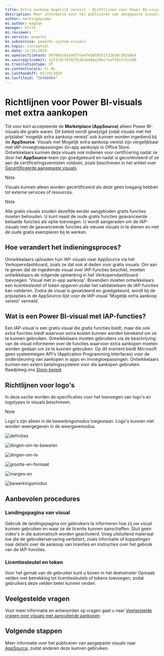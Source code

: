 ```yaml
---
title: Extra aankoop mogelijk vereist - Richtlijnen voor Power BI-visuals
description: Meer informatie over het publiceren van aangepaste visuals naar AppSource, zodat anderen deze na aanschaf kunnen gebruiken.
author: markingmyname
ms.author: maghan
manager: kfile
ms.reviewer: ''
ms.service: powerbi
ms.subservice: powerbi-custom-visuals
ms.topic: conceptual
ms.date: 11/26/2018
ms.openlocfilehash: 097095cda1e0ffea4f43059351f22638c502e8b4
ms.sourcegitcommit: a2f274cfb392fe3b1b466a39ec7eaf58a7c5ce00
ms.translationtype: HT
ms.contentlocale: nl-NL
ms.lasthandoff: 02/19/2019
ms.locfileid: "56408064"
---
```

# <a name="guidelines-for-power-bi-visuals-with-additional-purchases"></a>Richtlijnen voor Power BI-visuals met extra aankopen

Tot voor kort accepteerde de **Marketplace (AppSource)** alleen Power BI-visuals die gratis waren. Dit beleid wordt gewijzigd zodat visuals met het prijslabel 'mogelijk extra aankoop vereist' ook kunnen worden ingediend bij de **AppSource**. Visuals met Mogelijk extra aankoop vereist zijn vergelijkbaar met IAP-invoegtoepassingen (in-app aankoop) in Office Store. Ontwikkelaars kunnen deze visuals ook indienen voor certificering nadat ze door het **AppSource**-team zijn goedgekeurd en nadat is gecontroleerd of ze aan de certificeringsvereisten voldoen, zoals beschreven in het artikel over [Gecertificeerde aangepaste visuals](../power-bi-custom-visuals-certified.md).

> [!Note]
> Visuals kunnen alleen worden gecertificeerd als deze geen toegang hebben tot externe services of resources.

> [!Note]
> Alle gratis visuals zouden dezelfde eerder aangeboden gratis functies moeten behouden. U kunt naast de oude gratis functies geavanceerde betaalde functies als optie toevoegen. U wordt aangeraden om de IAP-visuals met de geavanceerde functies als nieuwe visuals in te dienen en niet de oude gratis exemplaren bij te werken.


## <a name="whats-changing-in-the-submission-process"></a>Hoe verandert het indieningsproces?

Ontwikkelaars uploaden hun IAP-visuals naar AppSource via het Verkopersdashboard, zoals ze dat ook al deden voor gratis visuals. Om aan te geven dat de ingediende visual over IAP-functies beschikt, moeten ontwikkelaars de volgende opmerking in het Verkopersdashboard toevoegen: 'Visual met in-app aankoop'. Bovendien moeten ontwikkelaars een licentiesleutel of token opgeven zodat het validatieteam de IAP-functies kan valideren. Zodra de visual is gevalideerd en goedgekeurd, wordt bij de prijsopties in de AppSource-lijst voor de IAP-visual 'Mogelijk extra aankoop vereist' vermeld.

## <a name="what-is-a-power-bi-visual-with-iap-features"></a>Wat is een Power BI-visual met IAP-functies?

Een IAP-visual is een gratis visual die gratis functies biedt, maar die ook extra functies biedt waarvoor extra kosten kunnen worden berekend om ze te kunnen gebruiken. Ontwikkelaars moeten gebruikers via de beschrijving van de visual informeren over de functies waarvoor extra aankopen moeten worden gedaan om ze te kunnen gebruiken. Op dit moment biedt Microsoft geen systeemeigen API's (Application Programming Interfaces) voor de ondersteuning van aankopen in apps en invoegtoepassingen. Ontwikkelaars kunnen een extern betalingssysteem voor die aankopen gebruiken. Raadpleeg ons [Store-beleid](https://docs.microsoft.com/office/dev/store/validation-policies#2-apps-or-add-ins-can-display-certain-ads).

## <a name="logo-guidelines"></a>Richtlijnen voor logo's

In deze sectie worden de specificaties voor het toevoegen van logo's en logotypes in visuals beschreven.

> [!NOTE]
> Logo's zijn alleen in de bewerkingsmodus toegestaan. Logo's kunnen niet worden weergegeven in de weergavemodus.

![definities](media/office-store-in-app-purchase-visual-guidelines/definitions.png)

![dingen-om-te-bewaren](media/office-store-in-app-purchase-visual-guidelines/things-to-keep-in-mind.png)

![dingen-om-te](media/office-store-in-app-purchase-visual-guidelines/things-to-avoid.png)

![grootte-en-formaat ](media/office-store-in-app-purchase-visual-guidelines/size-and-format.png)

![marges-en](media/office-store-in-app-purchase-visual-guidelines/margins-and-sizes.png)

![bewerkingsmodus](media/office-store-in-app-purchase-visual-guidelines/logos-in-edit-mode.png)

## <a name="best-practices"></a>Aanbevolen procedures

### <a name="visual-landing-page"></a>Landingspagina van visual

Gebruik de landingspagina om gebruikers te informeren hoe zij uw visual kunnen gebruiken en waar ze de licentie kunnen aanschaffen. Sluit geen video's in die automatisch worden geactiveerd. Voeg uitsluitend materiaal toe die de gebruikerservaring verbetert, zoals informatie of koppelingen naar details over de aankoop van licenties en instructies over het gebruik van de IAP-functies.

### <a name="license-key-and-token"></a>Licentiesleutel en token

Voor het gemak van de gebruiker kunt u boven in het deelvenster Opmaak velden met betrekking tot licentiesleutels of tokens toevoegen, zodat gebruikers deze velden beter kunnen vinden.

## <a name="faq"></a>Veelgestelde vragen

Voor meer informatie en antwoorden op vragen gaat u naar [Veelgestelde vragen over visuals met aanvullende aankopen](https://docs.microsoft.com/power-bi/power-bi-custom-visuals-faq#visuals-with-additional-purchases).

## <a name="next-steps"></a>Volgende stappen

Meer informatie over het publiceren van aangepaste visuals naar [AppSource](office-store.md), zodat anderen deze kunnen gebruiken.
